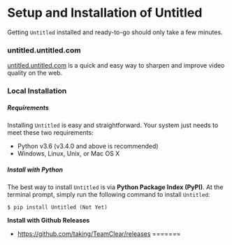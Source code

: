 # Setup and Installation of Untitled

Getting `Untitled` installed and ready-to-go should only take a few minutes.

### untitled.untitled.com

[untitled.untitled.com](https://#) is a quick and easy way to sharpen and improve video quality on the web.

### Local Installation

##### Requirements

Installing `Untitled` is easy and straightforward. Your system just needs to meet these two requirements:

* Python v3.6 (v3.4.0 and above is recommended)
* Windows, Linux, Unix, or Mac OS X

##### Install with Python

The best way to install `Untitled` is via **Python Package Index (PyPI)**. At the terminal prompt, simply run the following command to install `Untitled`:

```
$ pip install Untitled (Not Yet)
```



**Install with Github Releases**

- https://github.com/taking/TeamClear/releases
=======